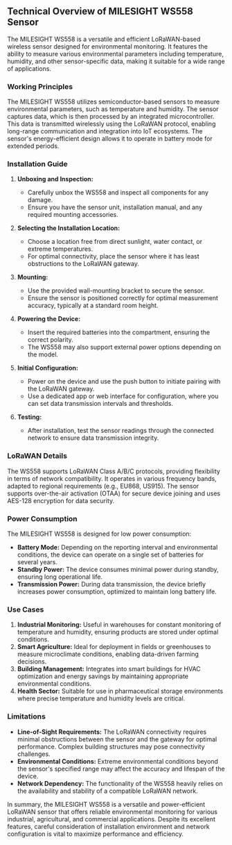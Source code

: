## Technical Overview of MILESIGHT WS558 Sensor

The MILESIGHT WS558 is a versatile and efficient LoRaWAN-based wireless sensor designed for environmental monitoring. It features the ability to measure various environmental parameters including temperature, humidity, and other sensor-specific data, making it suitable for a wide range of applications.

### Working Principles

The MILESIGHT WS558 utilizes semiconductor-based sensors to measure environmental parameters, such as temperature and humidity. The sensor captures data, which is then processed by an integrated microcontroller. This data is transmitted wirelessly using the LoRaWAN protocol, enabling long-range communication and integration into IoT ecosystems. The sensor's energy-efficient design allows it to operate in battery mode for extended periods.

### Installation Guide

1. **Unboxing and Inspection:**
   - Carefully unbox the WS558 and inspect all components for any damage.
   - Ensure you have the sensor unit, installation manual, and any required mounting accessories.

2. **Selecting the Installation Location:**
   - Choose a location free from direct sunlight, water contact, or extreme temperatures.
   - For optimal connectivity, place the sensor where it has least obstructions to the LoRaWAN gateway.

3. **Mounting:**
   - Use the provided wall-mounting bracket to secure the sensor.
   - Ensure the sensor is positioned correctly for optimal measurement accuracy, typically at a standard room height.

4. **Powering the Device:**
   - Insert the required batteries into the compartment, ensuring the correct polarity.
   - The WS558 may also support external power options depending on the model.

5. **Initial Configuration:**
   - Power on the device and use the push button to initiate pairing with the LoRaWAN gateway.
   - Use a dedicated app or web interface for configuration, where you can set data transmission intervals and thresholds.

6. **Testing:**
   - After installation, test the sensor readings through the connected network to ensure data transmission integrity.

### LoRaWAN Details

The WS558 supports LoRaWAN Class A/B/C protocols, providing flexibility in terms of network compatibility. It operates in various frequency bands, adapted to regional requirements (e.g., EU868, US915). The sensor supports over-the-air activation (OTAA) for secure device joining and uses AES-128 encryption for data security.

### Power Consumption

The MILESIGHT WS558 is designed for low power consumption:
- **Battery Mode:** Depending on the reporting interval and environmental conditions, the device can operate on a single set of batteries for several years.
- **Standby Power:** The device consumes minimal power during standby, ensuring long operational life.
- **Transmission Power:** During data transmission, the device briefly increases power consumption, optimized to maintain long battery life.

### Use Cases

1. **Industrial Monitoring:** Useful in warehouses for constant monitoring of temperature and humidity, ensuring products are stored under optimal conditions.
2. **Smart Agriculture:** Ideal for deployment in fields or greenhouses to measure microclimate conditions, enabling data-driven farming decisions.
3. **Building Management:** Integrates into smart buildings for HVAC optimization and energy savings by maintaining appropriate environmental conditions.
4. **Health Sector:** Suitable for use in pharmaceutical storage environments where precise temperature and humidity levels are critical.

### Limitations

- **Line-of-Sight Requirements:** The LoRaWAN connectivity requires minimal obstructions between the sensor and the gateway for optimal performance. Complex building structures may pose connectivity challenges.
- **Environmental Conditions:** Extreme environmental conditions beyond the sensor's specified range may affect the accuracy and lifespan of the device.
- **Network Dependency:** The functionality of the WS558 heavily relies on the availability and stability of a compatible LoRaWAN network.

In summary, the MILESIGHT WS558 is a versatile and power-efficient LoRaWAN sensor that offers reliable environmental monitoring for various industrial, agricultural, and commercial applications. Despite its excellent features, careful consideration of installation environment and network configuration is vital to maximize performance and efficiency.